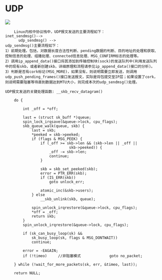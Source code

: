 # UDP
![](https://github.com/zcq-zq/UDP/blob/master/pic/1.png)<br>

		Linux内核中协议栈中，UDP报文发送的主要流程如下：
    inet_sendmsg()-->
          udp_sendmsg() -->
    udp_sendmsg()主要流程如下：
    1）前期处理。包括，对数据长度合法性判断、pending数据的判断、目的地址的处理和获取、控制信息的处理、组播处理、connected信息处理、MSG_CONFIRM标志的处理等。
    2）调用ip_append_data()接口将其添加到传输控制块(sock)的发送队列中(利用发送队列中的现有skb，或者新创建skb，详细原理和流程请参见ip_append_data()接口的分析)。
    3）判断是否有cork标记(MSG_MORE)，如果没有，则说明需要立即发送，则调用udp_push_pending_frames()接口发送报文，实际是将包提交至IP层；如果设置了cork，则说明需要阻塞等待直到数据达到MTU大小，则完成本次的udp_sendmsg()处理。
    
    UDP报文发送的关键处理函数: __skb_recv_datagram() 
```
    do {
		
		int _off = *off;

		last = (struct sk_buff *)queue;
		spin_lock_irqsave(&queue->lock, cpu_flags);
		skb_queue_walk(queue, skb) {
			last = skb;
			*peeked = skb->peeked;
			if (flags & MSG_PEEK) {
				if (_off >= skb->len && (skb->len || _off ||
							 skb->peeked)) {
					_off -= skb->len;
					continue;
				}

				skb = skb_set_peeked(skb);
				error = PTR_ERR(skb);
				if (IS_ERR(skb))
					goto unlock_err;

				atomic_inc(&skb->users);
			} else
				__skb_unlink(skb, queue);

			spin_unlock_irqrestore(&queue->lock, cpu_flags);
			*off = _off;
			return skb;
		}
		spin_unlock_irqrestore(&queue->lock, cpu_flags);

		if (sk_can_busy_loop(sk) &&
		    sk_busy_loop(sk, flags & MSG_DONTWAIT))
			continue;		

		error = -EAGAIN;
		if (!timeo)		//非阻塞模式 			goto no_packet;

	} while (!wait_for_more_packets(sk, err, &timeo, last));

	return NULL;
```
